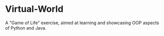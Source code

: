 # Virtual-World

A "Game of Life" exercise, aimed at learning and showcasing OOP aspects of Python and Java.
